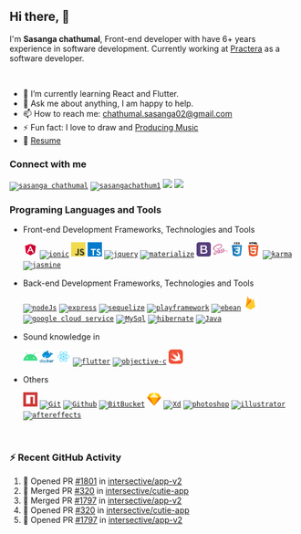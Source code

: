 ## Hi there, 👋

I'm **Sasanga chathumal**, Front-end developer with have 6+ years experience in software development. Currently working at [Practera](https://practera.com/) as a software developer.

<br/>

- 🌱  I’m currently learning React and Flutter.
- 💬  Ask me about anything, I am happy to help.
- 📫  How to reach me: chathumal.sasanga02@gmail.com
- ⚡ Fun fact: I love to draw and [Producing Music][musicYT]
- 📝 [Resume](https://drive.google.com/file/d/1zYbDpOD6x8mA8_D34_94o5fO0DKJDKFa/view)

### Connect with me

[<code><img src="https://cdn.jsdelivr.net/npm/simple-icons@v4/icons/linkedin.svg" alt="sasanga chathumal" height="25"/></code>][linkedin] [<code><img src="https://cdn.jsdelivr.net/npm/simple-icons@v4/icons/twitter.svg" alt="sasangachathum1" height="25"/></code>][twitter] [<code><img src='https://cdn.jsdelivr.net/npm/simple-icons@v4/icons/facebook.svg' height="25"></code>][facebook] [<code><img src="https://cdn.jsdelivr.net/npm/simple-icons@v4/icons/instagram.svg" height="25" /></code>][instagram]

### Programing Languages and Tools

- Front-end Development Frameworks, Technologies and Tools
  
    [<code><img src="https://raw.githubusercontent.com/github/explore/80688e429a7d4ef2fca1e82350fe8e3517d3494d/topics/angular/angular.png" alt="angularjs" height="25"/></code>][angular] [<code><img src="https://ionicframework.com/img/meta/logo.png" alt="ionic" height="25"/></code>][ionic] [<code><img src="https://raw.githubusercontent.com/github/explore/80688e429a7d4ef2fca1e82350fe8e3517d3494d/topics/javascript/javascript.png" alt="javascript" height="25"/></code>][javascript] [<code><img src="https://raw.githubusercontent.com/github/explore/80688e429a7d4ef2fca1e82350fe8e3517d3494d/topics/typescript/typescript.png" alt="typescript" height="25"/></code>][typescript] [<code><img src="https://cdn.iconscout.com/icon/free/png-256/jquery-10-1175155.png" alt="jquery" height="25"/></code>][jquery] [<code><img src="https://seeklogo.com/images/M/materialize-logo-0FCAD8A6F8-seeklogo.com.png" alt="materialize" height="25"/></code>][materializecss] [<code><img src="https://raw.githubusercontent.com/github/explore/80688e429a7d4ef2fca1e82350fe8e3517d3494d/topics/bootstrap/bootstrap.png" alt="bootstrap" height="25"/></code>][bootstrap] [<code><img src="https://raw.githubusercontent.com/github/explore/80688e429a7d4ef2fca1e82350fe8e3517d3494d/topics/sass/sass.png" alt="scss" height="25"/></code>][sass] [<code><img src="https://raw.githubusercontent.com/github/explore/80688e429a7d4ef2fca1e82350fe8e3517d3494d/topics/css/css.png" alt="css" height="25"/></code>][htmlcss] [<code><img src="https://raw.githubusercontent.com/github/explore/80688e429a7d4ef2fca1e82350fe8e3517d3494d/topics/html/html.png" alt="HTML" height="25"/></code>][htmlcss] [<code><img src="https://avatars0.githubusercontent.com/u/3284117?s=280&v=4" alt="karma" height="25"/></code>][karma] [<code><img src="https://upload.wikimedia.org/wikipedia/en/thumb/2/22/Logo_jasmine.svg/1200px-Logo_jasmine.svg.png" alt="jasmine" height="25"/></code>][jasmine]
    <br/>
- Back-end Development Frameworks, Technologies and Tools
  
    [<code><img src="https://upload.wikimedia.org/wikipedia/commons/thumb/d/d9/Node.js_logo.svg/220px-Node.js_logo.svg.png" alt="nodeJs" height="25"/></code>](https://nodejs.org/en/) [<code><img src="https://upload.wikimedia.org/wikipedia/commons/6/64/Expressjs.png" alt="express" height="25"/></code>](https://expressjs.com/) [<code><img src="https://cdn.filestackcontent.com/YO2eS6E7QmwNbjzGrNZz" alt="sequelize" height="25"/></code>](https://sequelize.org/) [<code><img src="https://www.playframework.com/assets/images/logos/3740142a5b6d7e5c73afc223f837c2ed-play_full_color.png" alt="playframework" height="25"/></code>](https://www.playframework.com/) [<code><img src="https://ebean.io/images/logo-200.png" alt="ebean" height="25"/></code>](https://ebean.io/)  [<code><img src="https://raw.githubusercontent.com/github/explore/80688e429a7d4ef2fca1e82350fe8e3517d3494d/topics/firebase/firebase.png" alt="firebase" height="25"/></code>](https://firebase.google.com/) [<code><img src="https://1.bp.blogspot.com/-fMzsI_Vpkx0/WVL0Kt8evjI/AAAAAAAAEDs/d5XIniNsL60xtMyB5MrHsnhufhdi5knMACLcBGAs/s1600/java-8.png" alt="google cloud service" height="25"/></code>](https://cloud.google.com/) [<code><img src="https://www.mysql.com/common/logos/logo-mysql-170x115.png" alt="MySql" height="25"/></code>](https://www.mysql.com/) [<code><img src="https://hibernate.org/images/hibernate_icon_whitebkg.svg" alt="hibernate" height="25"/></code>](https://hibernate.org/) [<code><img src="https://seeklogo.com/images/J/java-logo-7833D1D21A-seeklogo.com.png" alt="Java" height="25"/></code>](https://www.java.com/en/)
  <br/>
- Sound knowledge in
  
    [<code><img src="https://raw.githubusercontent.com/github/explore/80688e429a7d4ef2fca1e82350fe8e3517d3494d/topics/android/android.png" alt="android" height="25"/></code>](https://www.android.com/) [<code><img src="https://raw.githubusercontent.com/github/explore/80688e429a7d4ef2fca1e82350fe8e3517d3494d/topics/docker/docker.png" alt="docker" height="25"/></code>](https://www.docker.com/) [<code><img src="https://raw.githubusercontent.com/github/explore/80688e429a7d4ef2fca1e82350fe8e3517d3494d/topics/react/react.png" alt="react" height="25"/></code>](https://reactjs.org/) [<code><img src="https://cdn.worldvectorlogo.com/logos/flutter-logo.svg" alt="flutter" height="25"/></code>](https://flutter.dev/) [<code><img src="https://www.vectorlogo.zone/logos/apple_objectivec/apple_objectivec-icon.svg" alt="objective-c" height="25"/></code>](https://en.wikipedia.org/wiki/Objective-C) [<code><img src="https://raw.githubusercontent.com/github/explore/80688e429a7d4ef2fca1e82350fe8e3517d3494d/topics/swift/swift.png" alt="swift" height="25"/></code>](https://developer.apple.com/swift/)
  <br/>
- Others
  
    [<code><img src="https://raw.githubusercontent.com/github/explore/80688e429a7d4ef2fca1e82350fe8e3517d3494d/topics/npm/npm.png" alt="npm" height="25"/></code>](https://www.npmjs.com/) [<code><img src="https://seeklogo.com/images/G/git-logo-CD8D6F1C09-seeklogo.com.png" alt="Git" height="25"/></code>](https://git-scm.com/) [<code><img src="https://github.githubassets.com/images/modules/logos_page/Octocat.png" alt="Github" height="25"/></code>](https://github.com/) [<code><img src="https://seeklogo.com/images/B/bitbucket-logo-D072214725-seeklogo.com.png" alt="BitBucket" height="25"/></code>](https://bitbucket.org/) [<code><img src="https://raw.githubusercontent.com/github/explore/a5995564b5ff71c41da080abc49f1ba4132127c1/topics/sketch/sketch.png" alt="sketch" height="25"/></code>](https://www.sketch.com/) [<code><img src="https://cdn.freebiesupply.com/logos/large/2x/adobe-xd-logo-png-transparent.png" alt="Xd" height="25"/></code>](https://www.adobe.com/products/xd.html) [<code><img src="https://seeklogo.com/images/P/photoshop-2020-logo-37B02055A4-seeklogo.com.png" alt="photoshop" height="25"/></code>](https://www.adobe.com/products/photoshop.html) [<code><img src="https://seeklogo.com/images/A/adobe-illustrator-cc-logo-C1DC5A6D09-seeklogo.com.png" alt="illustrator" height="25"/></code>](https://www.adobe.com/products/illustrator.html) [<code><img src="https://seeklogo.com/images/A/after-effects-cs6-logo-EC9F3A3961-seeklogo.com.png" alt="aftereffects" height="25"/></code>](https://www.adobe.com/products/aftereffects.html)
<br/>

### ⚡️ Recent GitHub Activity
<!--START_SECTION:activity-->
1. 💪 Opened PR [#1801](https://github.com/intersective/app-v2/pull/1801) in [intersective/app-v2](https://github.com/intersective/app-v2)
2. 🎉 Merged PR [#320](https://github.com/intersective/cutie-app/pull/320) in [intersective/cutie-app](https://github.com/intersective/cutie-app)
3. 🎉 Merged PR [#1797](https://github.com/intersective/app-v2/pull/1797) in [intersective/app-v2](https://github.com/intersective/app-v2)
4. 💪 Opened PR [#320](https://github.com/intersective/cutie-app/pull/320) in [intersective/cutie-app](https://github.com/intersective/cutie-app)
5. 💪 Opened PR [#1797](https://github.com/intersective/app-v2/pull/1797) in [intersective/app-v2](https://github.com/intersective/app-v2)
<!--END_SECTION:activity-->

[musicYT]: https://www.youtube.com/channel/UCG6U1QEg7yCvQBuMHMZC_bQ
[twitter]: https://twitter.com/SasangaChathum1
[instagram]: https://www.instagram.com/sasanga_chathumal/
[linkedin]: https://www.linkedin.com/in/sasanga-chathumal/
[facebook]: https://www.facebook.com/sasanga.chathumal/

<!-- Feamwork Site Links -->
[angular]: https://angular.io
[ionic]: https://ionicframework.com
[javascript]: https://developer.mozilla.org/en-US/docs/Web/JavaScript
[typescript]: https://www.typescriptlang.org/
[jquery]: https://jquery.com/
[materializecss]: https://materializecss.com/
[bootstrap]: https://getbootstrap.com/
[sass]: https://sass-lang.com/
[htmlcss]: https://www.w3.org/standards/webdesign/htmlcss.html
[karma]: https://karma-runner.github.io/latest/index.html
[jasmine]: https://jasmine.github.io/
